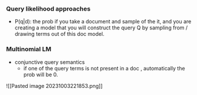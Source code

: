 ### Query likelihood approaches
- P(q|d): the prob if you take a document and sample of the it, and you are creating a model that you will construct the query Q by sampling from / drawing terms out of this doc model.

### Multinomial LM
- conjunctive query semantics
	- if one of the query terms is not present in a doc , automatically the prob will be 0.

![[Pasted image 20231003221853.png]]